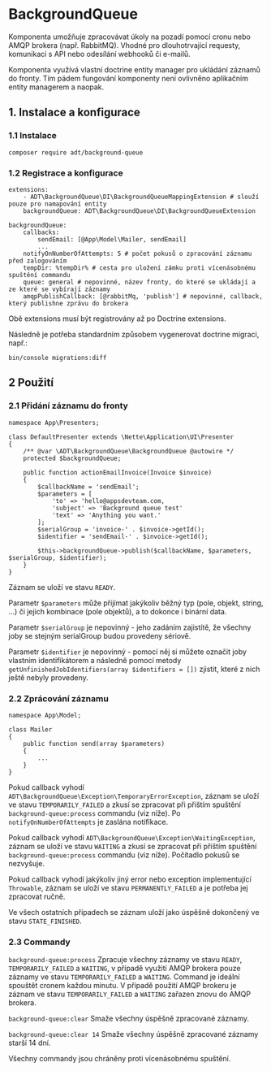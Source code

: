# BackgroundQueue

Komponenta umožňuje zpracovávat úkoly na pozadí pomocí cronu nebo AMQP brokera (např. RabbitMQ). Vhodné pro dlouhotrvající requesty, komunikaci s API nebo odesílání webhooků či e-mailů.

Komponenta využívá vlastní doctrine entity manager pro ukládání záznamů do fronty. Tím pádem fungování komponenty není ovlivněno aplikačním entity managerem a naopak.

## 1. Instalace a konfigurace

### 1.1 Instalace
```
composer require adt/background-queue
```

### 1.2 Registrace a konfigurace
```
extensions:
    - ADT\BackgroundQueue\DI\BackgroundQueueMappingExtension # slouží pouze pro namapování entity
	backgroundQueue: ADT\BackgroundQueue\DI\BackgroundQueueExtension

backgroundQueue:
	callbacks:
		sendEmail: [@App\Model\Mailer, sendEmail]
		...
	notifyOnNumberOfAttempts: 5 # počet pokusů o zpracování záznamu před zalogováním
	tempDir: %tempDir% # cesta pro uložení zámku proti vícenásobnému spuštění commandu
	queue: general # nepovinné, název fronty, do které se ukládají a ze které se vybírají záznamy
	amqpPublishCallback: [@rabbitMq, 'publish'] # nepovinné, callback, který publishne zprávu do brokera
```

Obě extensions musí být registrovány až po Doctrine extensions.

Následně je potřeba standardním způsobem vygenerovat doctrine migraci, např.:

```
bin/console migrations:diff
```

## 2 Použití

### 2.1 Přidání záznamu do fronty
```
namespace App\Presenters;

class DefaultPresenter extends \Nette\Application\UI\Presenter 
{
    /** @var \ADT\BackgroundQueue\BackgroundQueue @autowire */
    protected $backgroundQueue;

    public function actionEmailInvoice(Invoice $invoice) 
    {
        $callbackName = 'sendEmail';
        $parameters = [
            'to' => 'hello@appsdevteam.com,
            'subject' => 'Background queue test'
            'text' => 'Anything you want.'
        ];
        $serialGroup = 'invoice-' . $invoice->getId();
        $identifier = 'sendEmail-' . $invoice->getId();

        $this->backgroundQueue->publish($callbackName, $parameters, $serialGroup, $identifier);
    }
}

```

Záznam se uloží ve stavu `READY`.

Parametr `$parameters` může přijímat jakýkoliv běžný typ (pole, objekt, string, ...) či jejich kombinace (pole objektů), a to dokonce i binární data.

Parametr `$serialGroup` je nepovinný - jeho zadáním zajistítě, že všechny joby se stejným serialGroup budou provedeny sériově.

Parametr `$identifier` je nepovinný - pomocí něj si můžete označit joby vlastním identifikátorem a následně pomocí metody `getUnfinishedJobIdentifiers(array $identifiers = [])` zjistit, které z nich ještě nebyly provedeny.

### 2.2 Zprácování záznamu

```
namespace App\Model;

class Mailer
{
	public function send(array $parameters) 
	{
	    ...
	}
}
```

Pokud callback vyhodí `ADT\BackgroundQueue\Exception\TemporaryErrorException`, záznam se uloží ve stavu `TEMPORARILY_FAILED` a zkusí se zpracovat při přištím spuštění `background-queue:process` commandu (viz níže). Po `notifyOnNumberOfAttempts` je zaslána notifikace.

Pokud callback vyhodí `ADT\BackgroundQueue\Exception\WaitingException`, záznam se uloží ve stavu `WAITING` a zkusí se zpracovat při přištím spuštění `background-queue:process` commandu (viz níže). Počítadlo pokusů se nezvyšuje.

Pokud callback vyhodí jakýkoliv jiný error nebo exception implementující `Throwable`, záznam se uloží ve stavu `PERMANENTLY_FAILED` a je potřeba jej zpracovat ručně. 

Ve všech ostatních případech se záznam uloží jako úspěšně dokončený ve stavu `STATE_FINISHED`.

### 2.3 Commandy

`background-queue:process` Zpracuje všechny záznamy ve stavu `READY`, `TEMPORARILY_FAILED` a `WAITING`, v případě využití AMQP brokera pouze záznamy ve stavu `TEMPORARILY_FAILED` a `WAITING`. Command je ideální spouštět cronem každou minutu. V případě použití AMQP brokeru je záznam ve stavu `TEMPORARILY_FAILED` a `WAITING` zařazen znovu do AMQP brokera.

`background-queue:clear` Smaže všechny úspěšně zpracované záznamy.

`background-queue:clear 14` Smaže všechny úspěšně zpracované záznamy starší 14 dní.

Všechny commandy jsou chráněny proti vícenásobnému spuštění.

